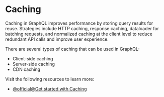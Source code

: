 # Caching

Caching in GraphQL improves performance by storing query results for reuse. Strategies include HTTP caching, response caching, dataloader for batching requests, and normalized caching at the client level to reduce redundant API calls and improve user experience.

There are several types of caching that can be used in GraphQL:

*   Client-side caching
*   Server-side caching
*   CDN caching

Visit the following resources to learn more:

- [@official@Get started with Caching](https://graphql.org/learn/caching/)